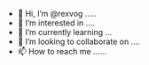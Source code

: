 - 👋 Hi, I’m @rexvog .....
- 👀 I’m interested in ....
- 🌱 I’m currently learning ...
- 💞️ I’m looking to collaborate on ....
- 📫 How to reach me ......

<!---
rexvog/rexvog is a ✨ special ✨ repository because its `README.md` (this file) appears on your GitHub profile.
You can click the Preview link to take a look at your changes.
--->
